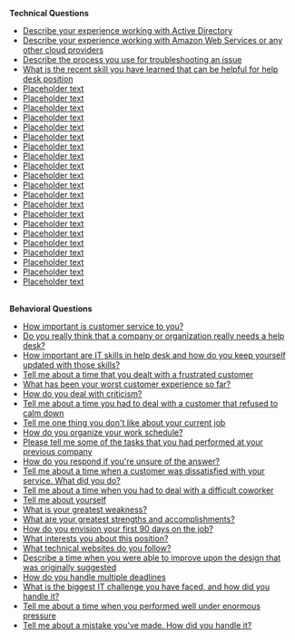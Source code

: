<b>Technical Questions</b>
- [Describe your experience working with Active Directory	](https://drive.google.com/file/d/1PzeSJumIk3l5GcN3sLpbLf6kAZGwaPrs/view?usp=drive_link)
- [Describe your experience working with Amazon Web Services or any other cloud providers](https://drive.google.com/file/d/1nO80OU7dYQpECoBQJX0clpUMxbmAKa5u/view?usp=drive_link)
- [Describe the process you use for troubleshooting an issue](https://drive.google.com/file/d/1JgDZOQF658CWGBqX2D-9j5N7FCnIhrks/view?usp=drive_link)
- [What is the recent skill you have learned that can be helpful for help desk position](https://drive.google.com/file/d/1KGrS89p96pZdI93D39LQNvaSg16gdp5I/view?usp=drive_link)
- [Placeholder text](gitbublink)
- [Placeholder text](githublink)
- [Placeholder text](gitbublink)
- [Placeholder text](githublink)
- [Placeholder text](gitbublink)
- [Placeholder text](githublink)
- [Placeholder text](gitbublink)
- [Placeholder text](githublink)
- [Placeholder text](gitbublink)
- [Placeholder text](githublink)
- [Placeholder text](gitbublink)
- [Placeholder text](githublink)
- [Placeholder text](githublink)
- [Placeholder text](gitbublink)
- [Placeholder text](githublink)
- [Placeholder text](gitbublink)
- [Placeholder text](githublink)
- [Placeholder text](gitbublink)
- [Placeholder text](githublink)
- [Placeholder text](gitbublink)
- [Placeholder text](githublink)

<br> <b>Behavioral Questions</b>
- [How important is customer service to you?](https://drive.google.com/file/d/1cQac3Xu5NWm3cIp1L8gvoF3yB8yxwfQF/view?usp=drive_link)
- [Do you really think that a company or organization really needs a help desk?](https://drive.google.com/file/d/1owio21_YUMTmyl9sCToJDL7100qNqULa/view?usp=drive_link)
- [How important are IT skills in help desk and how do you keep yourself updated with those skills?](https://drive.google.com/file/d/1VyclRQdSRGdeh7ftlBckKn1xzS30X_zO/view?usp=drive_link)
- [Tell me about a time that you dealt with a frustrated customer](https://drive.google.com/file/d/1UnOWVhL9EaMDALamf4hPBoXARI7-xFn7/view?usp=drive_link)
- [What has been your worst customer experience so far?](https://drive.google.com/file/d/1kQpEzwmhR-AyXvJEsQ59BffRYanSQO7K/view?usp=drive_link)
- [How do you deal with criticism?](https://drive.google.com/file/d/1dTQNa_rCA-HVXBdEtbzu_w1q6tzP-6uM/view?usp=drive_link)
- [Tell me about a time you had to deal with a customer that refused to calm down](https://drive.google.com/file/d/1bYP4Gn4Ciu3R4pOilC4kzercT36ESKz-/view?usp=drive_link)
- [Tell me one thing you don't like about your current job](https://drive.google.com/file/d/1JwsCrBA1n05bYTm0f9PUeY-Li7NSpQKQ/view?usp=drive_link)
- [How do you organize your work schedule?](https://drive.google.com/file/d/11pFbJKbOCcYLCmqmHBPVvmJlSSymGuj1/view?usp=drive_link)
- [Please tell me some of the tasks that you had performed at your previous company](https://drive.google.com/file/d/1wPi3FgbrAYl3Yz0Lb0SJvWxx3kQDn68A/view?usp=drive_link)
- [How do you respond if you're unsure of the answer?](https://drive.google.com/file/d/1tgiY5l6bUoof_DOcAdFOtuv32wZs-5xu/view?usp=drive_link)
- [Tell me about a time when a customer was dissatisfied with your service.
What did you do?
](https://drive.google.com/file/d/1hi7P2bjiuhWIjpfNiWrmfHGKluwAawDM/view?usp=drive_link)
- [Tell me about a time when you had to deal with a difficult coworker](https://drive.google.com/file/d/1osK74F1j7eXxN_q7gH1zmAj00FsCKpQZ/view?usp=drive_link)
- [Tell me about yourself](https://drive.google.com/file/d/1Y7S9Cr-7OT4TgD5wYj6Ysm3IzSyuMHgQ/view?usp=drive_link)
- [What is your greatest weakness?](https://drive.google.com/file/d/1S-G0LDT4fSZ9CAvYqIukcWdl5M0sYWkC/view?usp=drive_link)
- [What are your greatest strengths and accomplishments?](https://drive.google.com/file/d/18Pl4wZWQmDlDup2jVo3wky7adymH6iTO/view?usp=drive_link)
- [How do you envision your first 90 days on the job?](https://drive.google.com/file/d/1K-Nf3m_QOt9g0NUoizA05FFF4Plcweom/view?usp=drive_link)
- [What interests you about this position?](https://drive.google.com/file/d/1lcjObJ77HkPghAaIm3_lv8Hj_SuPd-Rz/view?usp=drive_link)
- [What technical websites do you follow?](https://drive.google.com/file/d/16FcYpo5yHQhjzHtCoMAlpdmKW9X-XySK/view?usp=drive_link)
- [Describe a time when you were able to improve upon the design that was originally suggested](https://drive.google.com/file/d/1EDyXA3Z4_9VOzqRm_5Lw6v_4Ddn8NSW4/view?usp=drive_link)
- [How do you handle multiple deadlines](https://drive.google.com/file/d/1aVfsLJpWAzaC8Oe6v97pzrzMZMPZJ_WT/view?usp=drive_link)
- [What is the biggest IT challenge you have faced, and how did you handle it?](https://drive.google.com/file/d/13YMUTJHJ-gSk2B8uEt1Y8vl4Z15gCSoo/view?usp=drive_link)
- [Tell me about a time when you performed well under enormous pressure](https://drive.google.com/file/d/1ukjJeMY7wbG3TCGiU5-gPwmkrZ1-ia4i/view?usp=drive_link)
- [Tell me about a mistake you've made. How did you handle it?](https://drive.google.com/file/d/1JhurWlkd3uyqGW5cUVzHkL2EIN0H28JK/view?usp=drive_link)
